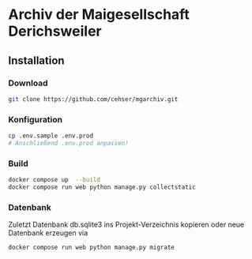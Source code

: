 # Archiv der Maigesellschaft Derichsweiler

## Installation

### Download
```sh
git clone https://github.com/cehser/mgarchiv.git
```
### Konfiguration
```sh
cp .env.sample .env.prod
# Anschließend .env.prod anpassen!
```

### Build
```sh
docker compose up  --build
docker compose run web python manage.py collectstatic
```

### Datenbank 
Zuletzt Datenbank db.sqlite3 ins Projekt-Verzeichnis kopieren oder neue Datenbank erzeugen via

```sh
docker compose run web python manage.py migrate
```
